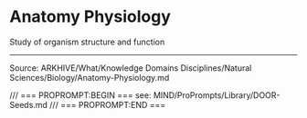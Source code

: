 # Anatomy Physiology

Study of organism structure and function

---
Source: ARKHIVE/What/Knowledge Domains Disciplines/Natural Sciences/Biology/Anatomy-Physiology.md

/// === PROPROMPT:BEGIN ===
see: MIND/ProPrompts/Library/DOOR-Seeds.md
/// === PROPROMPT:END ===
